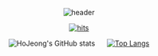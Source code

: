 <p align="center">
  <img src="https://capsule-render.vercel.app/api?type=wave&color=auto&height=300&section=header&text=Welcome%20to%20HoJeong's%20Github&fontSize=50" alt="header">
</p>

<p align="center">
  <a href="https://github.com/HOJEONGKIMM">
    <img src="https://hits.seeyoufarm.com/api/count/incr/badge.svg?url=https%3A%2F%2Fgithub.com%2FHOJEONGKIMM&count_bg=%23D200FF&title_bg=%23FFA3A3&icon=tinder.svg&icon_color=%23FFFFFF&title=hits&edge_flat=false" alt="hits">
  </a>
</p>


<div style="text-align: center;">

  <div style="display: inline-block;">
    <img src="https://github-readme-stats.vercel.app/api?username=HOJEONGKIMM&show_icons=true&theme=radical" alt="HoJeong's GitHub stats">
  </div>

  <div style="display: inline-block; margin-left: 20px;">
    <a href="https://github.com/HOJEONGKIMM">
      <img src="https://github-readme-stats.vercel.app/api/top-langs/?username=HOJEONGKIMM" alt="Top Langs">
    </a>
  </div>

</div>

